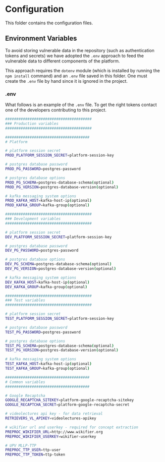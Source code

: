 # Configuration

This folder contains the configuration files.

## Environment Variables

To avoid storing vulnerable data in the repository (such as authentication tokens
and secrets) we have adopted the `.env` approach to feed the vulnerable data to
different components of the platform.

This approach requires the `dotenv` module (which is installed by running the
`npm install` command) and an `.env` file saved in this folder. One must create the
`.env` file by hand since it is ignored in the project.

### .env
What follows is an example of the `.env` file. To get the right tokens contact
one of the developers contributing to this project.


```bash
#######################################
### Production variables
#######################################

######################################
# Platform

# platform session secret
PROD_PLATFORM_SESSION_SECRET=platform-session-key

# postgres database password
PROD_PG_PASSWORD=postgres-password

# postgres database options
PROD_PG_SCHEMA=postgres-database-schema(optional)
PROD_PG_VERSION=postgres-database-version(optional)

# kafka messaging system options
PROD_KAFKA_HOST=kafka-host-ip(optional)
PROD_KAFKA_GROUP=kafka-group(optional)

#######################################
### Development variables
#######################################

# platform session secret
DEV_PLATFORM_SESSION_SECRET=platform-session-key

# postgres database password
DEV_PG_PASSWORD=postgres-password

# postgres database options
DEV_PG_SCHEMA=postgres-database-schema(optional)
DEV_PG_VERSION=postgres-database-version(optional)

# kafka messaging system options
DEV_KAFKA_HOST=kafka-host-ip(optional)
DEV_KAFKA_GROUP=kafka-group(optional)

#######################################
### Test variables
#######################################

# platform session secret
TEST_PLATFORM_SESSION_SECRET=platform-session-key

# postgres database password
TEST_PG_PASSWORD=postgres-password

# postgres database options
TEST_PG_SCHEMA=postgres-database-schema(optional)
TEST_PG_VERSION=postgres-database-version(optional)

# kafka messaging system options
TEST_KAFKA_HOST=kafka-host-ip(optional)
TEST_KAFKA_GROUP=kafka-group(optional)

######################################
# Common variables
######################################

# Google Recaptcha
GOOGLE_RECAPTCHA_SITEKEY=platform-google-recaptcha-sitekey
GOOGLE_RECAPTCHA_SECRET=platform-google-recaptcha-secret

# videolectures api key - for data retrieval
RETRIEVERS_VL_APIKEY=videolectures-apikey

# wikifier url and userkey - required for concept extraction
PREPROC_WIKIFIER_URL=http://www.wikifier.org
PREPROC_WIKIFIER_USERKEY=wikifier-userkey

# UPV MLLP-TTP
PREPROC_TTP_USER=ttp-user
PREPROC_TTP_TOKEN=ttp-token

```

